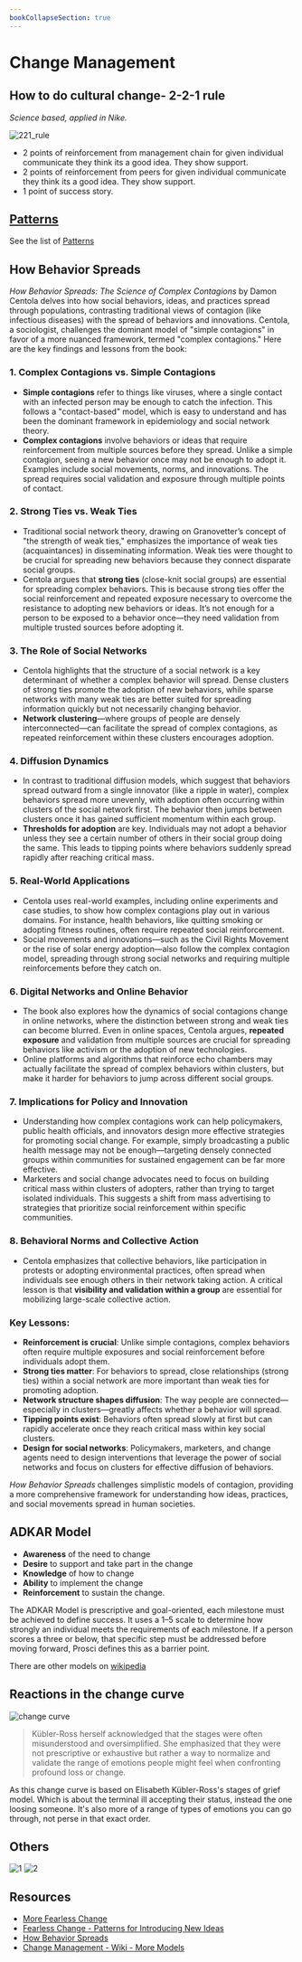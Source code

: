 ```yaml
---
bookCollapseSection: true
---
```

# Change Management

## How to do cultural change- 2-2-1 rule

*Science based, applied in Nike.*

![221_rule](assets/221_rule.jpg)

* 2 points of reinforcement from management chain for given individual communicate they think its a good idea. They show support.
* 2 points of reinforcement from peers for given individual communicate they think its a good idea. They show support.
* 1 point of success story.

## [Patterns](patterns.md)

See the list of [Patterns](patterns.md)

## How Behavior Spreads

*How Behavior Spreads: The Science of Complex Contagions* by Damon Centola delves into how social behaviors, ideas, and practices spread through populations, contrasting traditional views of contagion (like infectious diseases) with the spread of behaviors and innovations. Centola, a sociologist, challenges the dominant model of "simple contagions" in favor of a more nuanced framework, termed "complex contagions." Here are the key findings and lessons from the book:

### 1. **Complex Contagions vs. Simple Contagions**
   - **Simple contagions** refer to things like viruses, where a single contact with an infected person may be enough to catch the infection. This follows a "contact-based" model, which is easy to understand and has been the dominant framework in epidemiology and social network theory.
   - **Complex contagions** involve behaviors or ideas that require reinforcement from multiple sources before they spread. Unlike a simple contagion, seeing a new behavior once may not be enough to adopt it. Examples include social movements, norms, and innovations. The spread requires social validation and exposure through multiple points of contact.

### 2. **Strong Ties vs. Weak Ties**
   - Traditional social network theory, drawing on Granovetter’s concept of "the strength of weak ties," emphasizes the importance of weak ties (acquaintances) in disseminating information. Weak ties were thought to be crucial for spreading new behaviors because they connect disparate social groups.
   - Centola argues that **strong ties** (close-knit social groups) are essential for spreading complex behaviors. This is because strong ties offer the social reinforcement and repeated exposure necessary to overcome the resistance to adopting new behaviors or ideas. It’s not enough for a person to be exposed to a behavior once—they need validation from multiple trusted sources before adopting it.

### 3. **The Role of Social Networks**
   - Centola highlights that the structure of a social network is a key determinant of whether a complex behavior will spread. Dense clusters of strong ties promote the adoption of new behaviors, while sparse networks with many weak ties are better suited for spreading information quickly but not necessarily changing behavior.
   - **Network clustering**—where groups of people are densely interconnected—can facilitate the spread of complex contagions, as repeated reinforcement within these clusters encourages adoption.

### 4. **Diffusion Dynamics**
   - In contrast to traditional diffusion models, which suggest that behaviors spread outward from a single innovator (like a ripple in water), complex behaviors spread more unevenly, with adoption often occurring within clusters of the social network first. The behavior then jumps between clusters once it has gained sufficient momentum within each group.
   - **Thresholds for adoption** are key. Individuals may not adopt a behavior unless they see a certain number of others in their social group doing the same. This leads to tipping points where behaviors suddenly spread rapidly after reaching critical mass.

### 5. **Real-World Applications**
   - Centola uses real-world examples, including online experiments and case studies, to show how complex contagions play out in various domains. For instance, health behaviors, like quitting smoking or adopting fitness routines, often require repeated social reinforcement.
   - Social movements and innovations—such as the Civil Rights Movement or the rise of solar energy adoption—also follow the complex contagion model, spreading through strong social networks and requiring multiple reinforcements before they catch on.

### 6. **Digital Networks and Online Behavior**
   - The book also explores how the dynamics of social contagions change in online networks, where the distinction between strong and weak ties can become blurred. Even in online spaces, Centola argues, **repeated exposure** and validation from multiple sources are crucial for spreading behaviors like activism or the adoption of new technologies.
   - Online platforms and algorithms that reinforce echo chambers may actually facilitate the spread of complex behaviors within clusters, but make it harder for behaviors to jump across different social groups.

### 7. **Implications for Policy and Innovation**
   - Understanding how complex contagions work can help policymakers, public health officials, and innovators design more effective strategies for promoting social change. For example, simply broadcasting a public health message may not be enough—targeting densely connected groups within communities for sustained engagement can be far more effective.
   - Marketers and social change advocates need to focus on building critical mass within clusters of adopters, rather than trying to target isolated individuals. This suggests a shift from mass advertising to strategies that prioritize social reinforcement within specific communities.

### 8. **Behavioral Norms and Collective Action**
   - Centola emphasizes that collective behaviors, like participation in protests or adopting environmental practices, often spread when individuals see enough others in their network taking action. A critical lesson is that **visibility and validation within a group** are essential for mobilizing large-scale collective action.

### Key Lessons:
   - **Reinforcement is crucial**: Unlike simple contagions, complex behaviors often require multiple exposures and social reinforcement before individuals adopt them.
   - **Strong ties matter**: For behaviors to spread, close relationships (strong ties) within a social network are more important than weak ties for promoting adoption.
   - **Network structure shapes diffusion**: The way people are connected—especially in clusters—greatly affects whether a behavior will spread.
   - **Tipping points exist**: Behaviors often spread slowly at first but can rapidly accelerate once they reach critical mass within key social clusters.
   - **Design for social networks**: Policymakers, marketers, and change agents need to design interventions that leverage the power of social networks and focus on clusters for effective diffusion of behaviors.

*How Behavior Spreads* challenges simplistic models of contagion, providing a more comprehensive framework for understanding how ideas, practices, and social movements spread in human societies.

## ADKAR Model

* **Awareness** of the need to change
* **Desire** to support and take part in the change
* **Knowledge** of how to change
* **Ability** to implement the change
* **Reinforcement** to sustain the change.

The ADKAR Model is prescriptive and goal-oriented, each milestone must be achieved to define success. It uses a 1–5 scale to determine how strongly an individual meets the requirements of each milestone. If a person scores a three or below, that specific step must be addressed before moving forward, Prosci defines this as a barrier point.

There are other models on [wikipedia](https://en.wikipedia.org/wiki/Change_management)

## Reactions in the change curve

![change curve](assets/change-curve.PNG)

> Kübler-Ross herself acknowledged that the stages were often misunderstood and oversimplified. She emphasized that they were not prescriptive or exhaustive but rather a way to normalize and validate the range of emotions people might feel when confronting profound loss or change.

As this change curve is based on Elisabeth Kübler-Ross's stages of grief model. Which is about the terminal ill accepting their status, instead the one loosing someone. It's also more of a range of types of emotions you can go through, not perse in that exact order.

## Others

![1](assets/how_to_succeed_as_Change_leaderPNG.PNG)
![2](assets/summary.PNG)

## Resources

* [More Fearless Change](https://www.goodreads.com/book/show/23287939-more-fearless-change)
* [Fearless Change - Patterns for Introducing New Ideas](https://www.goodreads.com/book/show/261666.Fearless_Change)
* [How Behavior Spreads](https://www.goodreads.com/book/show/36854820-how-behavior-spreads)
* [Change Management - Wiki - More Models](https://en.wikipedia.org/wiki/Change_management)
